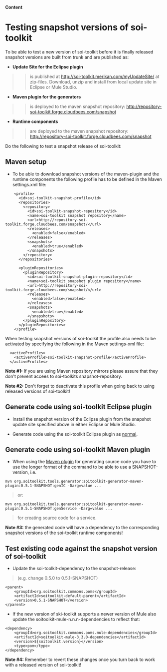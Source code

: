 **Content**



# Testing snapshot versions of soi-toolkit #

To be able to test a new version of soi-toolkit before it is finally released snapshot versions are built from trunk and are published as:

  * **Update Site for the Eclipse plugin**
> > is published at http://soi-toolkit.merikan.com/myUpdateSite/ at zip-files. Download, unzip and install from local update site in Eclipse or Mule Studio.
  * **Maven plugin for the generators**
> > is deployed  to the maven snapshot repository: http://repository-soi-toolkit.forge.cloudbees.com/snapshot
  * **Runtime components**
> > are deployed to the maven snapshot repository: http://repository-soi-toolkit.forge.cloudbees.com/snapshot

Do the following to test a snapshot release of soi-toolkit:

## Maven setup ##

  * To be able to download snapshot versions of the maven-plugin and the runtime components the following profile has to be defined in the Maven settings.xml file:

```
    <profile>
      <id>soi-toolkit-snapshot-profile</id>
      <repositories> 
        <repository> 
          <id>soi-toolkit-snapshot-repository</id> 
          <name>soi-toolkit snapshot repository</name>
          <url>http://repository-soi-toolkit.forge.cloudbees.com/snapshot/</url>
          <releases> 
            <enabled>false</enabled> 
          </releases> 
          <snapshots> 
            <enabled>true</enabled> 
          </snapshots> 
        </repository> 
      </repositories>

      <pluginRepositories>
        <pluginRepository>
          <id>soi-toolkit-snapshot-plugin-repository</id> 
          <name>soi-toolkit snapshot plugin repository</name>
          <url>http://repository-soi-toolkit.forge.cloudbees.com/snapshot/</url>
          <releases> 
            <enabled>false</enabled> 
          </releases> 
          <snapshots> 
            <enabled>true</enabled> 
          </snapshots> 
        </pluginRepository>
      </pluginRepositories>
    </profile>
```

When testing snapshot versions of soi-toolkit the profile also needs to be activated by specifying the following in the Maven settings-xml file:

```
  <activeProfiles>
    <activeProfile>soi-toolkit-snapshot-profile</activeProfile>
  </activeProfiles>
```

**Note #1:** If you are using Maven repository mirrors please assure that they don't prevent accees to soi-toolkits snapshot-repository.

**Note #2:** Don't forget to deactivate this profile when going back to using released versions of soi-toolkit!

## Generate code using soi-toolkit Eclipse plugin ##

  * Install the snapshot version of the Eclipse plugin from the snapshot update site specified above in either Eclipse or Mule Studio.

  * Generate code using the soi-toolkit Eclipse plugin as [normal](Tutorials#Getting_started_tutorials.md).

## Generate code using soi-toolkit Maven plugin ##

  * When using the [Maven plugin](UG_UsingGenerators.md) for generating source code you have to use the longer format of the command to be able to use a SNAPSHOT-version, i.e.
```
mvn org.soitoolkit.tools.generator:soitoolkit-generator-maven-plugin:0.5.1-SNAPSHOT:genIC -Darg=value ...
```

> or:
```
mvn org.soitoolkit.tools.generator:soitoolkit-generator-maven-plugin:0.5.1-SNAPSHOT:genService -Darg=value ...
```

> for creating source code for a service.

**Note #3:** the generated code will have a dependency to the corresponding snapshot versions of the soi-toolkit runtime components!

## Test existing code against the snapshot version of soi-toolkit ##

  * Update the soi-toolkit-dependency to the snapshot-release:
> (e.g. change 0.5.0 to 0.5.1-SNAPSHOT)
```
<parent>
	<groupId>org.soitoolkit.commons.poms</groupId>
	<artifactId>soitoolkit-default-parent</artifactId>
	<version>0.5.1-SNAPSHOT</version>
</parent>
```

  * If the new version of ski-toolkit supports a newer version of Mule also update the soitoolkit-mule-n.n.n-dependencies to reflect that:
```
<dependency>
	<groupId>org.soitoolkit.commons.poms.mule-dependencies</groupId>
	<artifactId>soitoolkit-mule-3.3.0-dependencies</artifactId>
	<version>${soitoolkit.version}</version>
	<type>pom</type>
</dependency>
```
**Note #4:** Remember to revert these changes once you turn back to work with a released version of soi-toolkit!